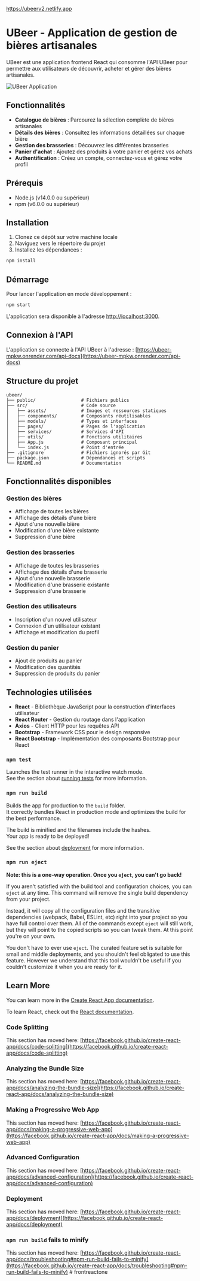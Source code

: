 
https://ubeerv2.netlify.app



# UBeer - Application de gestion de bières artisanales

UBeer est une application frontend React qui consomme l'API UBeer pour permettre aux utilisateurs de découvrir, acheter et gérer des bières artisanales.

![UBeer Application](https://via.placeholder.com/800x400?text=UBeer+Application)

## Fonctionnalités

- **Catalogue de bières** : Parcourez la sélection complète de bières artisanales
- **Détails des bières** : Consultez les informations détaillées sur chaque bière
- **Gestion des brasseries** : Découvrez les différentes brasseries
- **Panier d'achat** : Ajoutez des produits à votre panier et gérez vos achats
- **Authentification** : Créez un compte, connectez-vous et gérez votre profil

## Prérequis

- Node.js (v14.0.0 ou supérieur)
- npm (v6.0.0 ou supérieur)

## Installation

1. Clonez ce dépôt sur votre machine locale
2. Naviguez vers le répertoire du projet
3. Installez les dépendances :

```bash
npm install
```

## Démarrage

Pour lancer l'application en mode développement :

```bash
npm start
```

L'application sera disponible à l'adresse [http://localhost:3000](http://localhost:3000).

## Connexion à l'API

L'application se connecte à l'API UBeer à l'adresse :
[https://ubeer-mpkw.onrender.com/api-docs](https://ubeer-mpkw.onrender.com/api-docs)

## Structure du projet

```
ubeer/
├── public/                 # Fichiers publics
├── src/                    # Code source
│   ├── assets/             # Images et ressources statiques
│   ├── components/         # Composants réutilisables
│   ├── models/             # Types et interfaces
│   ├── pages/              # Pages de l'application
│   ├── services/           # Services d'API
│   ├── utils/              # Fonctions utilitaires
│   ├── App.js              # Composant principal
│   └── index.js            # Point d'entrée
├── .gitignore              # Fichiers ignorés par Git
├── package.json            # Dépendances et scripts
└── README.md               # Documentation
```

## Fonctionnalités disponibles

### Gestion des bières
- Affichage de toutes les bières
- Affichage des détails d'une bière
- Ajout d'une nouvelle bière
- Modification d'une bière existante
- Suppression d'une bière

### Gestion des brasseries
- Affichage de toutes les brasseries
- Affichage des détails d'une brasserie
- Ajout d'une nouvelle brasserie
- Modification d'une brasserie existante
- Suppression d'une brasserie

### Gestion des utilisateurs
- Inscription d'un nouvel utilisateur
- Connexion d'un utilisateur existant
- Affichage et modification du profil

### Gestion du panier
- Ajout de produits au panier
- Modification des quantités
- Suppression de produits du panier

## Technologies utilisées

- **React** - Bibliothèque JavaScript pour la construction d'interfaces utilisateur
- **React Router** - Gestion du routage dans l'application
- **Axios** - Client HTTP pour les requêtes API
- **Bootstrap** - Framework CSS pour le design responsive
- **React Bootstrap** - Implémentation des composants Bootstrap pour React

### `npm test`

Launches the test runner in the interactive watch mode.\
See the section about [running tests](https://facebook.github.io/create-react-app/docs/running-tests) for more information.

### `npm run build`

Builds the app for production to the `build` folder.\
It correctly bundles React in production mode and optimizes the build for the best performance.

The build is minified and the filenames include the hashes.\
Your app is ready to be deployed!

See the section about [deployment](https://facebook.github.io/create-react-app/docs/deployment) for more information.

### `npm run eject`

**Note: this is a one-way operation. Once you `eject`, you can't go back!**

If you aren't satisfied with the build tool and configuration choices, you can `eject` at any time. This command will remove the single build dependency from your project.

Instead, it will copy all the configuration files and the transitive dependencies (webpack, Babel, ESLint, etc) right into your project so you have full control over them. All of the commands except `eject` will still work, but they will point to the copied scripts so you can tweak them. At this point you're on your own.

You don't have to ever use `eject`. The curated feature set is suitable for small and middle deployments, and you shouldn't feel obligated to use this feature. However we understand that this tool wouldn't be useful if you couldn't customize it when you are ready for it.

## Learn More

You can learn more in the [Create React App documentation](https://facebook.github.io/create-react-app/docs/getting-started).

To learn React, check out the [React documentation](https://reactjs.org/).

### Code Splitting

This section has moved here: [https://facebook.github.io/create-react-app/docs/code-splitting](https://facebook.github.io/create-react-app/docs/code-splitting)

### Analyzing the Bundle Size

This section has moved here: [https://facebook.github.io/create-react-app/docs/analyzing-the-bundle-size](https://facebook.github.io/create-react-app/docs/analyzing-the-bundle-size)

### Making a Progressive Web App

This section has moved here: [https://facebook.github.io/create-react-app/docs/making-a-progressive-web-app](https://facebook.github.io/create-react-app/docs/making-a-progressive-web-app)

### Advanced Configuration

This section has moved here: [https://facebook.github.io/create-react-app/docs/advanced-configuration](https://facebook.github.io/create-react-app/docs/advanced-configuration)

### Deployment

This section has moved here: [https://facebook.github.io/create-react-app/docs/deployment](https://facebook.github.io/create-react-app/docs/deployment)

### `npm run build` fails to minify

This section has moved here: [https://facebook.github.io/create-react-app/docs/troubleshooting#npm-run-build-fails-to-minify](https://facebook.github.io/create-react-app/docs/troubleshooting#npm-run-build-fails-to-minify)
#   f r o n t r e a c t o n e 
 
 
